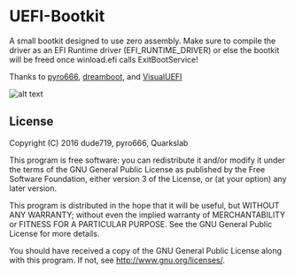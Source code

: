 # UEFI-Bootkit

A small bootkit designed to use zero assembly. Make sure to compile the driver as an EFI Runtime driver (EFI_RUNTIME_DRIVER) or else the bootkit will be freed once winload.efi calls ExitBootService!

Thanks to [pyro666](https://github.com/Pyro666), [dreamboot](https://github.com/quarkslab/dreamboot), and [VisualUEFI](https://github.com/ionescu007/VisualUefi)

![alt text](https://i.gyazo.com/8fa42e625ee993ab1bd0ee136076f5ef.png "Bootkit")

## License
Copyright (C) 2016 dude719, pyro666, Quarkslab

This program is free software: you can redistribute it and/or modify
it under the terms of the GNU General Public License as published by
the Free Software Foundation, either version 3 of the License, or
(at your option) any later version.

This program is distributed in the hope that it will be useful,
but WITHOUT ANY WARRANTY; without even the implied warranty of
MERCHANTABILITY or FITNESS FOR A PARTICULAR PURPOSE.  See the
GNU General Public License for more details.

You should have received a copy of the GNU General Public License
along with this program.  If not, see <http://www.gnu.org/licenses/>.
